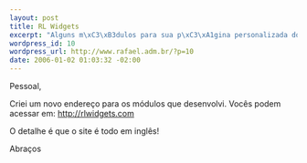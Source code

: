 ```yaml
--- 
layout: post
title: RL Widgets
excerpt: "Alguns m\xC3\xB3dulos para sua p\xC3\xA1gina personalizada do Google"
wordpress_id: 10
wordpress_url: http://www.rafael.adm.br/?p=10
date: 2006-01-02 01:03:32 -02:00
---
```

Pessoal,

Criei um novo endereço para os módulos que desenvolvi. Vocês podem acessar em: <a href="http://rlwidgets.com">http://rlwidgets.com</a>

O detalhe é que o site é todo em inglês!

Abraços
